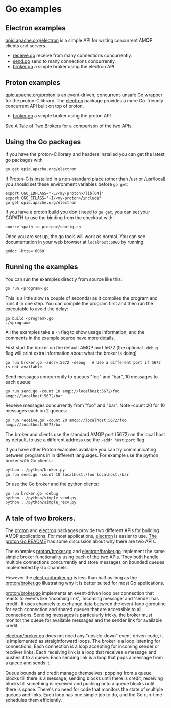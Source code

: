 # Go examples

## Electron examples

[qpid.apache.org/electron](http://godoc.org/qpid.apache.org/electron) is a
simple API for writing concurrent AMQP clients and servers.

- [receive.go](electron/receive.go) receive from many connections concurrently.
- [send.go](electron/send.go) send to many connections concurrently.
- [broker.go](electron/broker.go) a simple broker using the electron API

## Proton examples

[qpid.apache.org/proton](http://godoc.org/qpid.apache.org/proton) is an
event-driven, concurrent-unsafe Go wrapper for the proton-C library. The
[electron](http://godoc.org/qpid.apache.org/electron) package provides a more
Go-friendly concurrent API built on top of proton.

- [broker.go](proton/broker.go) a simple broker using the proton API

See [A Tale of Two Brokers](#a-tale-of-two-brokers) for a comparison of the two APIs.

## Using the Go packages

If you have the proton-C library and headers installed you can get the latest go
packages with

    go get qpid.apache.org/electron

If Proton-C is installed in a non-standard place (other than /usr or /usr/local)
you should set these environment variables before `go get`:

    export CGO_LDFLAGS="-L/<my-proton>/lib[64]"
    export CGO_CFLAGS="-I/<my-proton>/include"
    go get qpid.apache.org/electron

If you have a proton build you don't need to `go get`, you can set your GOPATH
to use the binding from the checkout with:

    source <path-to-proton>/config.sh

Once you are set up, the go tools will work as normal. You can see documentation
in your web browser at `localhost:6060` by running:

    godoc -http=:6060

## Running the examples

You can run the examples directly from source like this:

    go run <program>.go

This is a little slow (a couple of seconds) as it compiles the program and runs it in one step.
You can compile the program first and then run the executable to avoid the delay:

    go build <program>.go
    ./<program>

All the examples take a `-h` flag to show usage information, and the comments in
the example source have more details.

First start the broker on the default AMQP port 5672 (the optional `-debug` flag
will print extra information about what the broker is doing)

    go run broker.go -addr=:5672 -debug   # Use a different port if 5672 is not available.

Send messages concurrently to queues "foo" and "bar", 10 messages to each queue:

    go run send.go -count 10 amqp://localhost:5672/foo amqp://localhost:5672/bar

Receive messages concurrently from "foo" and "bar". Note -count 20 for 10 messages each on 2 queues:

    go run receive.go -count 20 amqp://localhost:5672/foo amqp://localhost:5672/bar

The broker and clients use the standard AMQP port (5672) on the local host by
default, to use a different address use the `-addr host:port` flag.

If you have other Proton examples available you can try communicating between
programs in in different languages. For example use the python broker with Go
clients:

    python ../python/broker.py
    go run send.go -count 10 localhost:/foo localhost:/bar

Or use the Go broker and the python clients:

    go run broker.go -debug
    python ../python/simple_send.py
    python ../python/simple_recv.py


## A tale of two brokers.

The [proton](http://godoc.org/qpid.apache.org/proton) and
[electron](http://godoc.org/qpid.apache.org/electron) packages provide two
different APIs for building AMQP applications. For most applications,
[electron](http://godoc.org/qpid.apache.org/electron) is easier to use.
[The proton Go README](https://github.com/apache/qpid-proton/blob/master/proton-c/bindings/go/src/qpid.apache.org/README.md)
has some discussion about why there are two APIs.

The examples [proton/broker.go](proton/broker.go) and
[electron/broker.go](electron/broker.go) implement the same simple broker
functionality using each of the two APIs. They both handle multiple connections
concurrently and store messages on bounded queues implemented by Go channels.

However the [electron/broker.go](electron/broker.go) is less than half as long as the
[proton/broker.go](proton/broker.go) illustrating why it is better suited for most Go
applications.

[proton/broker.go](proton/broker.go) implements an event-driven loop per connection that reacts
to events like 'incoming link', 'incoming message' and 'sender has credit'.  It
uses channels to exchange data between the event-loop goroutine for each
connection and shared queues that are accessible to all connections. Sending
messages is particularly tricky, the broker must monitor the queue for available
messages and the sender link for available credit.


[electron/broker.go](electron/broker.go) does not need any "upside-down"
event-driven code, it is implemented as straightforward loops. The broker is a
loop listening for connections. Each connection is a loop accepting for incoming
sender or recdiver links. Each receiving link is a loop that receives a message
and pushes it to a queue.  Each sending link is a loop that pops a message from
a queue and sends it.

Queue bounds and credit manage themselves: popping from a queue blocks till
there is a message, sending blocks until there is credit, receiving blocks till
something is received and pushing onto a queue blocks until there is
space. There's no need for code that monitors the state of multiple queues and
links. Each loop has one simple job to do, and the Go run-time schedules them
efficiently.

